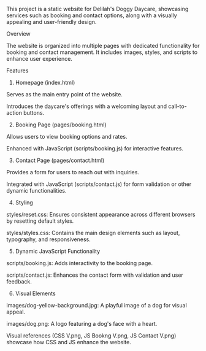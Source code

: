 This project is a static website for Delilah's Doggy Daycare, showcasing services such as booking and contact options, along with a visually appealing and user-friendly design.

Overview

The website is organized into multiple pages with dedicated functionality for booking and contact management. It includes images, styles, and scripts to enhance user experience.

Features

1. Homepage (index.html)

Serves as the main entry point of the website.

Introduces the daycare's offerings with a welcoming layout and call-to-action buttons.

2. Booking Page (pages/booking.html)

Allows users to view booking options and rates.

Enhanced with JavaScript (scripts/booking.js) for interactive features.

3. Contact Page (pages/contact.html)

Provides a form for users to reach out with inquiries.

Integrated with JavaScript (scripts/contact.js) for form validation or other dynamic functionalities.

4. Styling

styles/reset.css: Ensures consistent appearance across different browsers by resetting default styles.

styles/styles.css: Contains the main design elements such as layout, typography, and responsiveness.

5. Dynamic JavaScript Functionality

scripts/booking.js: Adds interactivity to the booking page.

scripts/contact.js: Enhances the contact form with validation and user feedback.

6. Visual Elements

images/dog-yellow-background.jpg: A playful image of a dog for visual appeal.

images/dog.png: A logo featuring a dog's face with a heart.

Visual references (CSS V.png, JS Bookng V.png, JS Contact V.png) showcase how CSS and JS enhance the website.
